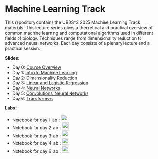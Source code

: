 <h1> Machine Learning Track </h1>
<p>
This repository contains the UBDS^3 2025 Machine Learning Track materials. This lecture series gives a theoretical and practical overview of common machine learning and computational algorithms used in different fields of biology. Techniques range from dimensionality reduction to advanced neural networks. Each day consists of a plenary lecture and a practical session.
</p> 

<b>Slides:</b>
<ul>
  <li> Day 0: <a href="https://github.com/UBDS-3/ML_projects/blob/main/2025/slides/00_course_info.pdf"> Course Overview </a></li>
  <li> Day 1: <a href="https://github.com/UBDS-3/ML_projects/blob/main/2025/slides/01_introduction_to_ML.pdf"> Intro to Machine Learning </a></li>
  <li> Day 2: <a href="https://github.com/UBDS-3/ML_projects/blob/main/2025/slides/02_dimensional_reduction.pdf"> Dimensionality Reduction </a></li>
  <li> Day 3: <a href="https://github.com/UBDS-3/ML_projects/blob/main/2025/slides/03_regressions.pdf"> Linear and Logistic Regression </a></li>
  <li> Day 4: <a href="https://github.com/UBDS-3/ML_projects/blob/main/2025/slides/04_neural_networks.pdf"> Neural Networks </a></li>
  <li> Day 5: <a href="https://github.com/UBDS-3/ML_projects/blob/main/2025/slides/05_convolutional_neural_networks.pdf"> Convolutionsl Neural Networks </a></li>
  <li> Day 6: <a href="https://github.com/UBDS-3/ML_projects/blob/main/2025/slides/06_transformers.pdf"> Transformers </a></li>
</ul>
  
<b>Labs:</b>
<ul>
  <li> Notebook for day 1 lab : <a href="https://colab.research.google.com/github/UBDS-3/ML_projects/blob/main/2025/00_introduction_to_numpy.ipynb"><img src="https://colab.research.google.com/assets/colab-badge.svg" height=22.5></a></li>

  <li> Notebook for day 2 lab : <a href="https://colab.research.google.com/github/UBDS-3/ML_projects/blob/main/2025/day-2-dimesionality-reduction-solutions.ipynb"><img src="https://colab.research.google.com/assets/colab-badge.svg" height=22.5></a></li>

  <li> Notebook for day 3 lab : <a href="https://gitlab.com/UBDS-3/ML_projects/-/blob/main/2025/day-3-logistic-regression.ipynb"><img src="https://colab.research.google.com/assets/colab-badge.svg" height=22.5></a></li>

  <li> Notebook for day 4 lab : <a href="https://colab.research.google.com/github/UBDS-3/ML_projects/blob/main/2025/Trees%20and%20NN%20day%205.ipynb"><img src="https://colab.research.google.com/assets/colab-badge.svg" height=22.5></a></li>

  <li> Notebook for day 6 lab : <a href="https://colab.research.google.com/github/UBDS-3/ML_projects/blob/main/2025/04_convolutional-neural-networks.ipynb"><img src="https://colab.research.google.com/assets/colab-badge.svg" height=22.5></a></li>
</ul>
